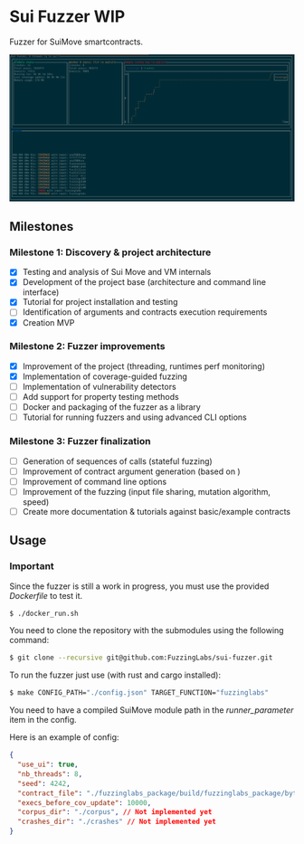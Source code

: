 # Sui Fuzzer WIP

Fuzzer for SuiMove smartcontracts.

![screenshot](./doc/imgs/screenshot1.png)

## Milestones

### Milestone 1: Discovery & project architecture
- [x] Testing and analysis of Sui Move and VM internals 
- [x] Development of the project base (architecture and command line interface)
- [x] Tutorial for project installation and testing
- [ ] Identification of arguments and contracts execution requirements
- [x] Creation MVP

### Milestone 2: Fuzzer improvements
- [x] Improvement of the project (threading, runtimes perf monitoring)
- [x] Implementation of coverage-guided fuzzing
- [ ] Implementation of vulnerability detectors
- [ ] Add support for property testing methods
- [ ] Docker and packaging of the fuzzer as a library
- [ ] Tutorial for running fuzzers and using advanced CLI options

### Milestone 3: Fuzzer finalization
- [ ] Generation of sequences of calls (stateful fuzzing)
- [ ] Improvement of contract argument generation (based on )
- [ ] Improvement of command line options
- [ ] Improvement of the fuzzing (input file sharing, mutation algorithm, speed)
- [ ] Create more documentation & tutorials against basic/example contracts

## Usage

### Important

Since the fuzzer is still a work in progress, you must use the provided *Dockerfile* to test it.

```bash
$ ./docker_run.sh
```

You need to clone the repository with the submodules using the following command:

```bash
$ git clone --recursive git@github.com:FuzzingLabs/sui-fuzzer.git
```

To run the fuzzer just use (with rust and cargo installed):

```bash
$ make CONFIG_PATH="./config.json" TARGET_FUNCTION="fuzzinglabs"
```

You need to have a compiled SuiMove module path in the *runner_parameter* item in the config.

Here is an example of config:

```json
{
  "use_ui": true,
  "nb_threads": 8,
  "seed": 4242,
  "contract_file": "./fuzzinglabs_package/build/fuzzinglabs_package/bytecode_modules/fuzzinglabs_module.mv",
  "execs_before_cov_update": 10000,
  "corpus_dir": "./corpus", // Not implemented yet
  "crashes_dir": "./crashes" // Not implemented yet
}
```
